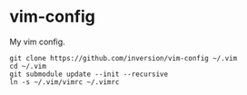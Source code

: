 vim-config
==========
My vim config.

```mv .vim{,.bak}
git clone https://github.com/inversion/vim-config ~/.vim
cd ~/.vim
git submodule update --init --recursive
ln -s ~/.vim/vimrc ~/.vimrc
```
